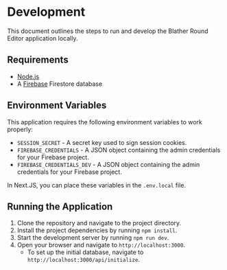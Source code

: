 # Development

This document outlines the steps to run and develop the Blather Round Editor application locally.

## Requirements

- [Node.js](https://nodejs.org/)
- A [Firebase](https://firebase.google.com/) Firestore database

## Environment Variables

This application requires the following environment variables to work properly:

- `SESSION_SECRET` - A secret key used to sign session cookies.
- `FIREBASE_CREDENTIALS` - A JSON object containing the admin credentials for your Firebase project.
- `FIREBASE_CREDENTIALS_DEV` - A JSON object containing the admin credentials for your Firebase project.

In Next.JS, you can place these variables in the `.env.local` file.

## Running the Application

1. Clone the repository and navigate to the project directory.
2. Install the project dependencies by running `npm install`.
3. Start the development server by running `npm run dev`.
4. Open your browser and navigate to `http://localhost:3000`.
   - To set up the initial database, navigate to `http://localhost:3000/api/initialize`.
